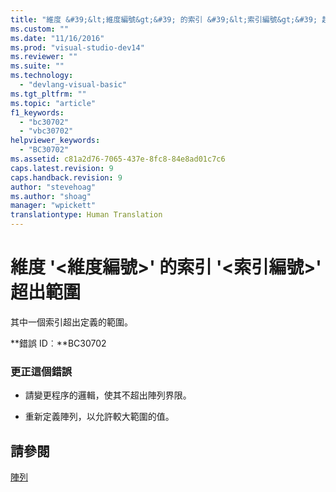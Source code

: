 ```yaml
---
title: "維度 &#39;&lt;維度編號&gt;&#39; 的索引 &#39;&lt;索引編號&gt;&#39; 超出範圍 | Microsoft Docs"
ms.custom: ""
ms.date: "11/16/2016"
ms.prod: "visual-studio-dev14"
ms.reviewer: ""
ms.suite: ""
ms.technology: 
  - "devlang-visual-basic"
ms.tgt_pltfrm: ""
ms.topic: "article"
f1_keywords: 
  - "bc30702"
  - "vbc30702"
helpviewer_keywords: 
  - "BC30702"
ms.assetid: c81a2d76-7065-437e-8fc8-84e8ad01c7c6
caps.latest.revision: 9
caps.handback.revision: 9
author: "stevehoag"
ms.author: "shoag"
manager: "wpickett"
translationtype: Human Translation
---
```

# 維度 &#39;&lt;維度編號&gt;&#39; 的索引 &#39;&lt;索引編號&gt;&#39; 超出範圍
其中一個索引超出定義的範圍。  
  
 **錯誤 ID︰**BC30702  
  
### 更正這個錯誤  
  
-   請變更程序的邏輯，使其不超出陣列界限。  
  
-   重新定義陣列，以允許較大範圍的值。  
  
## 請參閱  
 [陣列](../../visual-basic/programming-guide/language-features/arrays/index.md)